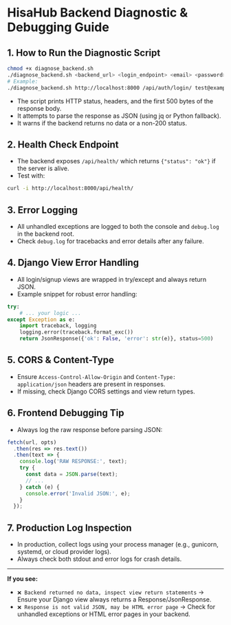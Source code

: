 # HisaHub Backend Diagnostic & Debugging Guide

## 1. How to Run the Diagnostic Script

```sh
chmod +x diagnose_backend.sh
./diagnose_backend.sh <backend_url> <login_endpoint> <email> <password>
# Example:
./diagnose_backend.sh http://localhost:8000 /api/auth/login/ test@example.com TestPass123!
```
- The script prints HTTP status, headers, and the first 500 bytes of the response body.
- It attempts to parse the response as JSON (using jq or Python fallback).
- It warns if the backend returns no data or a non-200 status.

## 2. Health Check Endpoint
- The backend exposes `/api/health/` which returns `{"status": "ok"}` if the server is alive.
- Test with:
```sh
curl -i http://localhost:8000/api/health/
```

## 3. Error Logging
- All unhandled exceptions are logged to both the console and `debug.log` in the backend root.
- Check `debug.log` for tracebacks and error details after any failure.

## 4. Django View Error Handling
- All login/signup views are wrapped in try/except and always return JSON.
- Example snippet for robust error handling:
```python
try:
    # ... your logic ...
except Exception as e:
    import traceback, logging
    logging.error(traceback.format_exc())
    return JsonResponse({'ok': False, 'error': str(e)}, status=500)
```

## 5. CORS & Content-Type
- Ensure `Access-Control-Allow-Origin` and `Content-Type: application/json` headers are present in responses.
- If missing, check Django CORS settings and view return types.

## 6. Frontend Debugging Tip
- Always log the raw response before parsing JSON:
```js
fetch(url, opts)
  .then(res => res.text())
  .then(text => {
    console.log('RAW RESPONSE:', text);
    try {
      const data = JSON.parse(text);
      // ...
    } catch (e) {
      console.error('Invalid JSON:', e);
    }
  });
```

## 7. Production Log Inspection
- In production, collect logs using your process manager (e.g., gunicorn, systemd, or cloud provider logs).
- Always check both stdout and error logs for crash details.

---

**If you see:**
- `❌ Backend returned no data, inspect view return statements` → Ensure your Django view always returns a Response/JsonResponse.
- `❌ Response is not valid JSON, may be HTML error page` → Check for unhandled exceptions or HTML error pages in your backend.
